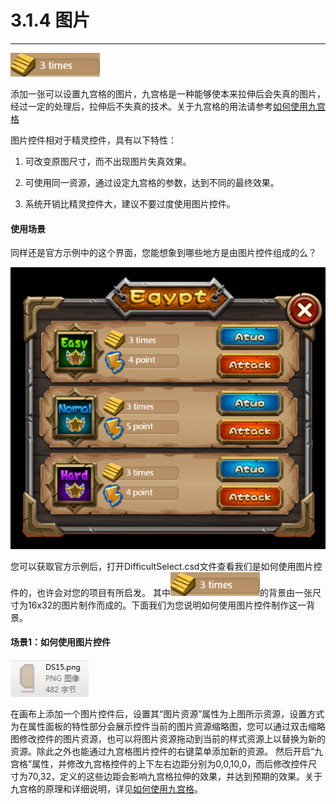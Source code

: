 # 3.1.4 图片
---
 
 ![image](res/image073.png)

添加一张可以设置九宫格的图片，九宫格是一种能够使本来拉伸后会失真的图片，经过一定的处理后，拉伸后不失真的技术。关于九宫格的用法请参考[如何使用九宫格](../../../chapter2/properties/scale-9-slice/zh.md)

图片控件相对于精灵控件，具有以下特性：

1.	可改变原图尺寸，而不出现图片失真效果。

2.	可使用同一资源，通过设定九宫格的参数，达到不同的最终效果。

3.	系统开销比精灵控件大，建议不要过度使用图片控件。

#### 使用场景
同样还是官方示例中的这个界面，您能想象到哪些地方是由图片控件组成的么？
  
 ![image](res/image070.png)

您可以获取官方示例后，打开DifficultSelect.csd文件查看我们是如何使用图片控件的，也许会对您的项目有所启发。
其中![image](res/image073.png)的背景由一张尺寸为16x32的图片制作而成的。下面我们为您说明如何使用图片控件制作这一背景。
#### 场景1：如何使用图片控件

 ![image](res/image074.png)

在画布上添加一个图片控件后，设置其“图片资源”属性为上图所示资源，设置方式为在属性面板的特性部分会展示控件当前的图片资源缩略图，您可以通过双击缩略图修改控件的图片资源，也可以将图片资源拖动到当前的样式资源上以替换为新的资源。除此之外也能通过九宫格图片控件的右键菜单添加新的资源。
然后开启“九宫格”属性，并修改九宫格控件的上下左右边距分别为0,0,10,0，而后修改控件尺寸为70,32，定义的这些边距会影响九宫格拉伸的效果，并达到预期的效果。关于九宫格的原理和详细说明，详见[如何使用九宫格](../../../chapter2/properties/scale-9-slice/zh.md)。
